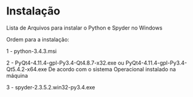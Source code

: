 # Instalação

Lista de Arquivos para instalar o Python e Spyder no Windows

Ordem para a instalação:

1 - python-3.4.3.msi

2 - PyQt4-4.11.4-gpl-Py3.4-Qt4.8.7-x32.exe ou PyQt4-4.11.4-gpl-Py3.4-Qt5.4.2-x64.exe
	De acordo com o sistema Operacional instalado na máquina
	
3 - spyder-2.3.5.2.win32-py3.4.exe



